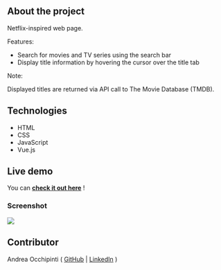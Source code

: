 ## About the project
Netflix-inspired web page.

Features:
- Search for movies and TV series using the search bar
- Display title information by hovering the cursor over the title tab

Note: 

Displayed titles are returned via API call to The Movie Database (TMDB).

## Technologies 
- HTML
- CSS
- JavaScript 
- Vue.js

## Live demo
You can **[check it out here](https://painteyes.github.io/vue-netflix)** !

### Screenshot
<img src="https://i.postimg.cc/xdhz7C2d/screencapture-localhost-8080-2022-04-11-12-23-31.png"/>

## Contributor
Andrea Occhipinti ( [GitHub](https://github.com/painteyes) | [LinkedIn](https://www.linkedin.com/in/occhipinti) )
